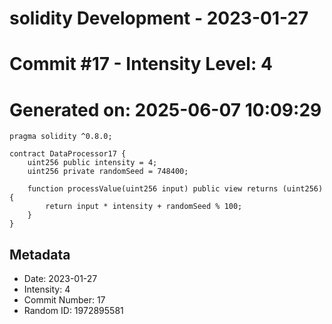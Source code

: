 ﻿# solidity Development - 2023-01-27
# Commit #17 - Intensity Level: 4
# Generated on: 2025-06-07 10:09:29
```solidity
pragma solidity ^0.8.0;

contract DataProcessor17 {
    uint256 public intensity = 4;
    uint256 private randomSeed = 748400;

    function processValue(uint256 input) public view returns (uint256) {
        return input * intensity + randomSeed % 100;
    }
}
```
## Metadata
- Date: 2023-01-27
- Intensity: 4
- Commit Number: 17
- Random ID: 1972895581
